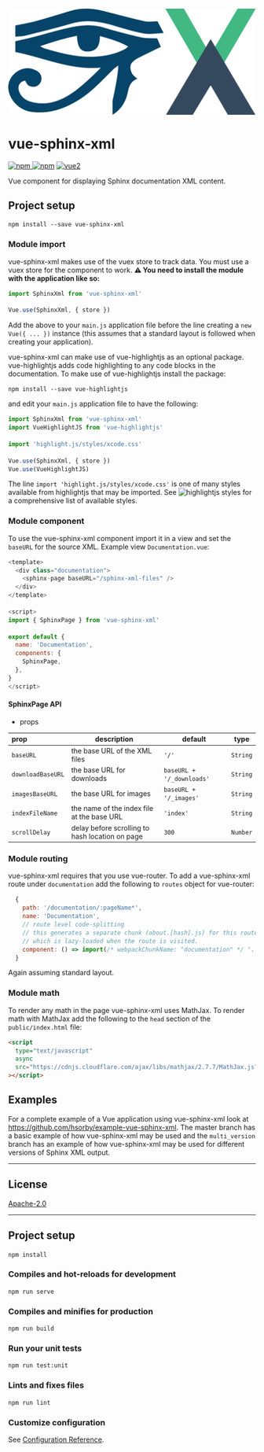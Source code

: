 ![logo](https://github.com/hsorby/vue-sphinx-xml/raw/master/docs/assets/vue-sphinx-xml-logo.svg)
# vue-sphinx-xml

[![npm](https://img.shields.io/npm/v/vue-sphinx-xml.svg) ![npm](https://img.shields.io/npm/dm/vue-sphinx-xml.svg)](https://www.npmjs.com/package/vue-sphinx-xml)
[![vue2](https://img.shields.io/badge/vue-2.x-brightgreen.svg)](https://vuejs.org/)


Vue component for displaying Sphinx documentation XML content.

## Project setup
```
npm install --save vue-sphinx-xml
```

### Module import

vue-sphinx-xml makes use of the vuex store to track data.  You must use a vuex store for the component to work.
**⚠️ You need to install the module with the application like so:**
```javascript
import SphinxXml from 'vue-sphinx-xml'

Vue.use(SphinxXml, { store })
```

Add the above to your `main.js` application file before the line creating a `new Vue({ ... })` instance (this assumes that a standard layout is followed when creating your application).

vue-sphinx-xml can make use of vue-highlightjs as an optional package.
vue-highlightjs adds code highlighting to any code blocks in the documentation.  To make use of vue-highlightjs install the package:
```
npm install --save vue-highlightjs
```

and edit your `main.js` application file to have the following:
```javascript
import SphinxXml from 'vue-sphinx-xml'
import VueHighlightJS from 'vue-highlightjs'

import 'highlight.js/styles/xcode.css'

Vue.use(SphinxXml, { store })
Vue.use(VueHighlightJS)
```

The line `import 'highlight.js/styles/xcode.css'` is one of many styles available from highlightjs that may be imported.
See ![highlightjs styles](https://highlightjs.org/static/demo/) for a comprehensive list of available styles.

### Module component

To use the vue-sphinx-xml component import it in a view and set the `baseURL` for the source XML.
Example view `Documentation.vue`:
```javascript
<template>
  <div class="documentation">
    <sphinx-page baseURL="/sphinx-xml-files" />
  </div>
</template>

<script>
import { SphinxPage } from 'vue-sphinx-xml'

export default {
  name: 'Documentation',
  components: {
    SphinxPage,
  },
}
</script>
```

#### SphinxPage API

 - props

 |prop|description|default|type|
 |:---|---|---|---|
 | `baseURL`|the base URL of the XML files|`'/'`|`String`|
 |`downloadBaseURL`|the base URL for downloads|`baseURL + '/_downloads'`|`String`|
 |`imagesBaseURL`|the base URL for images|`baseURL + '/_images'`|`String`|
 |`indexFileName`|the name of the index file at the base URL|`'index'`|`String`
 |`scrollDelay`|delay before scrolling to hash location on page|`300`|`Number`|

### Module routing

vue-sphinx-xml requires that you use vue-router.  To add a vue-sphinx-xml route under `documentation` add the following to `routes` object for vue-router:
```javascript
  {
    path: '/documentation/:pageName*',
    name: 'Documentation',
    // route level code-splitting
    // this generates a separate chunk (about.[hash].js) for this route
    // which is lazy-loaded when the route is visited.
    component: () => import(/* webpackChunkName: "documentation" */ '../views/Documentation.vue')
  }
```

Again assuming standard layout.

### Module math

To render any math in the page vue-sphinx-xml uses MathJax.
To render math with MathJax add the following to the `head` section of the `public/index.html` file:
```html
<script
  type="text/javascript"
  async
  src="https://cdnjs.cloudflare.com/ajax/libs/mathjax/2.7.7/MathJax.js?config=TeX-MML-AM_CHTML"
></script>
```

## Examples

For a complete example of a Vue application using vue-sphinx-xml look at https://github.com/hsorby/example-vue-sphinx-xml.
The master branch has a basic example of how vue-sphinx-xml may be used and the `multi_version` branch has an example of how vue-sphinx-xml may be used for different versions of Sphinx XML output.

---

## License

[Apache-2.0](https://opensource.org/licenses/Apache-2.0)

---

## Project setup
```
npm install
```

### Compiles and hot-reloads for development
```
npm run serve
```

### Compiles and minifies for production
```
npm run build
```

### Run your unit tests
```
npm run test:unit
```

### Lints and fixes files
```
npm run lint
```

### Customize configuration
See [Configuration Reference](https://cli.vuejs.org/config/).
